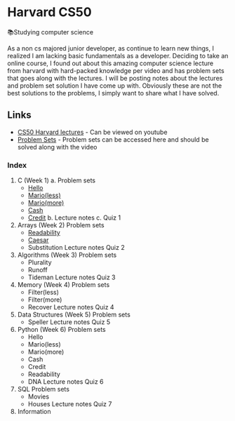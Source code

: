 # Harvard CS50

:books:Studying computer science

  As a non cs majored junior developer, as continue to learn new things, I realized I am lacking basic fundamentals as a developer. 
Deciding to take an online course, I found out about this amazing computer science lecture from harvard with hard-packed knowledge per 
video and has problem sets that goes along with the lectures. I will be posting notes about the lectures and problem set solution I have come up with. Obviously these are not the best solutions to the problems,
I simply want to share what I have solved. 

## Links

 * [CS50 Harvard lectures](https://www.youtube.com/playlist?list=PLhQjrBD2T381L3iZyDTxRwOBuUt6m1FnW) - Can be viewed on youtube 
 * [Problem Sets](https://cs50.harvard.edu/college/) - Problem sets can be accessed here and should be solved along with the video

### Index

1. C (Week 1)
  a. Problem sets
    * [Hello](https://github.com/Tonyzorz/Harvard_CS50/tree/master/pset1/Hello)
    * [Mario(less)](https://github.com/Tonyzorz/Harvard_CS50/tree/master/pset1/Mario/less)
    * [Mario(more)](https://github.com/Tonyzorz/Harvard_CS50/tree/master/pset1/Mario/lmore)
    * [Cash](https://github.com/Tonyzorz/Harvard_CS50/tree/master/pset1/Cash)
    * [Credit](https://github.com/Tonyzorz/Harvard_CS50/tree/master/pset1/Credit)
  b. Lecture notes
  c. Quiz 1
2. Arrays (Week 2)
  Problem sets
    * [Readability](https://github.com/Tonyzorz/Harvard_CS50/tree/master/pset2/Readability)
    * [Caesar](https://github.com/Tonyzorz/Harvard_CS50/tree/master/pset2/Caesar)
    * Substitution
  Lecture notes
  Quiz 2
3. Algorithms (Week 3)
  Problem sets
    * Plurality
    * Runoff
    * Tideman
  Lecture notes
  Quiz 3
4. Memory (Week 4)
  Problem sets
    * Filter(less)
    * Filter(more)
    * Recover
  Lecture notes
  Quiz 4
5. Data Structures (Week 5)
  Problem sets
    * Speller
  Lecture notes
  Quiz 5
6. Python (Week 6)
  Problem sets
    * Hello
    * Mario(less)
    * Mario(more)
    * Cash
    * Credit
    * Readability
    * DNA
  Lecture notes
  Quiz 6
7. SQL
  Problem sets
    * Movies
    * Houses
  Lecture notes
  Quiz 7
8. Information 


